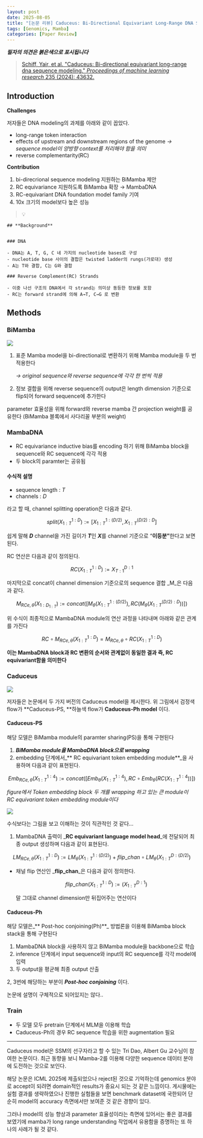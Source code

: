 ```yaml
---
layout: post
date: 2025-08-05
title: "[논문 리뷰] Caduceus: Bi-Directional Equivariant Long-Range DNA Sequence Modeling"
tags: [Genomics, Mamba]
categories: [Paper Review]
---
```


<span class="notion-red">_**필자의 의견은 붉은색으로 표시됩니다**_</span>


> [Schiff, Yair, et al. "Caduceus: Bi-directional equivariant long-range dna sequence modeling." ](https://pmc.ncbi.nlm.nih.gov/articles/PMC12189541/)[_Proceedings of machine learning research_](https://pmc.ncbi.nlm.nih.gov/articles/PMC12189541/)[ 235 (2024): 43632.](https://pmc.ncbi.nlm.nih.gov/articles/PMC12189541/)



## Introduction


**Challenges**


저자들은 DNA modeling의 과제를 아래와 같이 꼽았다.

- long-range token interaction
- effects of upstream and downstream regions of the genome 
_→ sequence model이 양방향 context를 처리해야 함을 의미_
- reverse complementarity(RC)

**Contribution**

1. bi-direcrional sequence modeling 지원하는 BiMamba 제안
1. RC equivariance 지원하도록 BiMamba 확장 → MambaDNA
1. RC-equivariant DNA foundation model family 기여
1. 10x 크기의 model보다 높은 성능

> 💡 


	## **Background**


	### DNA

	- DNA는 A, T, G, C 네 가지의 nucleotide bases로 구성
	- nucleotide base 사이의 결합은 twisted ladder의 rungs(가로대) 생성
	- A는 T와 결합, C는 G와 결합

	### Reverse Complement(RC) Strands

	- 이중 나선 구조의 DNA에서 각 strand는 의미상 동등한 정보를 포함
	- RC는 forward strand에 의해 A→T, C→G 로 변환


## Methods



### BiMamba


![](https://prod-files-secure.s3.us-west-2.amazonaws.com/542b861c-36a8-4051-84e5-8804b6728dba/2c247d59-7815-4980-99f0-8f0d21f445a7/image.png?X-Amz-Algorithm=AWS4-HMAC-SHA256&X-Amz-Content-Sha256=UNSIGNED-PAYLOAD&X-Amz-Credential=ASIAZI2LB466SBOCKFFW%2F20250901%2Fus-west-2%2Fs3%2Faws4_request&X-Amz-Date=20250901T190124Z&X-Amz-Expires=3600&X-Amz-Security-Token=IQoJb3JpZ2luX2VjELL%2F%2F%2F%2F%2F%2F%2F%2F%2F%2FwEaCXVzLXdlc3QtMiJGMEQCIDxoloXAt6W9NJDylYUnSqpQqPSb9vKCKXHJe0xE0W1YAiAR%2B9%2FTzIc6SZF3TqZRgSdJ3WbgVSmoeoAW0DgYYcB0jCr%2FAwgbEAAaDDYzNzQyMzE4MzgwNSIMi4bQ5Lmc94Pg4S9dKtwD58SRFOujzFyB2Uzhp6POix04F11esk6ca%2Fwf2tcy%2FbG5tw%2FXEiB9zSc95xpsJvE8ClyeAoi6mO1A6MilWomR9596%2F%2BQzC7x0JyZaihru%2BKG8MzOn23amg912bfmIfvi18CNpZc5jME8Y0cg04Zzv8nJFkp9eu9dc4Iq2uUICxW2v5pI573I8wUYPohyXmeuYTt1wiAwzv4ZZrJFQCfAJyC8EhbeAYgh8lS%2BAV9SdW8HMI6p5lV3bix6EseBQI6D%2BJMZ%2FqHWeDuKVdtYWbus5mHJpArTcoF%2F6YrkHXSxQ5pcQgWl%2BiJm%2FnFJkkY4d%2FsO%2FLMQpD6vnXxJqPP9IuBIkD65AtuFf8j3skU%2B7pgXsg0GBQXxOEJ7AgUIkPcAJLJYq7oKxV2qfX5%2B%2Feq5kQDitFkYGrqfL7c6fwfP6IcHaKqG7GavwfRUkLXvTz9NXnGGS0fFflDALg7GAO6N7NbdGJ5RtJU1vq%2FB2VzucPzHXPK8QU6NP07JGDmweUOOXuXHtph9d68u5QKcnt7l4KyPW0E6pCVdM50O%2FICWqpeQpEEszDlnkSZlotvfJx0fI045GUfeUeRt94aqOVnkr4a8JCcKHJdbxzRku9OT4ZjSEqAjK31hy7oWsisaLopEwrbzXxQY6pgFF6QMGrY8Bm%2BrnHXGr2iqcZIF%2Fg1MAW2iTC3whqBzoc1e8Do%2FK%2F87r2WfZm0Tquyr1skQB6M84JV241y4kquA1Iszt5SBcxZVcOFr1GVZWwMEEx%2FiHtYzkJpVMjLSlkxSFNu56gGG%2FFJfZBCR29UPmNxn%2F7jLrHOyGig45rLUXpJ71u8AXiMyBO7%2FLDUD8cxHzFcuZQNR7ZEZ%2Ft2M9ON77ihhanU5h&X-Amz-Signature=6690966e511de97ed1cde24d1777d1b43867c1d0ff55f9da43e1b7bf0c7febcf&X-Amz-SignedHeaders=host&x-amz-checksum-mode=ENABLED&x-id=GetObject)

1. 표준 Mamba model을 bi-directional로 변환하기 위해 Mamba module을 두 번 적용한다

	_→ original sequence와 reverse sequence에 각각 한 번씩 적용_

1. 정보 결합을 위해 reverse sequence의 output은 length dimension 기준으로 flip되어 forward sequence에 추가한다

parameter 효율성을 위해 forward와 reverse mamba 간 projection weight를 공유한다 (BiMamba 블록에서 사다리꼴 부분의 weight)



### MambaDNA

- RC equivariance inductive bias를 encoding 하기 위해 BiMamba block을 sequence와 RC sequence에 각각 적용
- 두 block의 paramter는 공유됨


#### 수식적 설명

- sequence length : _T_
- channels : _D_

라고 할 때,  channel splitting operation은 다음과 같다.


$$
split(X^{1:D}_{1:T}):=[X^{1:(D/2)}_{1:T},X^{(D/2):D}_{1:T}]
$$


<span class="notion-red">쉽게 말해 </span><span class="notion-red">_**D**_</span><span class="notion-red"> channel을 가진 길이가 </span><span class="notion-red">_**T**_</span><span class="notion-red">인 </span><span class="notion-red">_**X**_</span><span class="notion-red">를 channel 기준으로 “</span><span class="notion-red">**이등분”**</span><span class="notion-red">한다고 보면 된다.</span>


RC 연산은 다음과 같이 정의된다.


$$
RC(X^{1:D}_{1:T}):=X^{D:1}_{T:1}
$$


마지막으로 concat이 channel dimension 기준으로의 sequence 결합 _M_은 다음과 같다.


$$
M_{RCe,\theta}(X_{1:D_{1:T}}):=concat([M_{\theta}(X^{1:(D/2)}_{1:T}),RC(M_{\theta}(X^{(D/2):D}_{1:T}))])
$$


위 수식이 최종적으로 MambaDNA module의 연산 과정을 나타내며 아래와 같은 관계를 가진다


$$
RC\circ M_{RCe,\theta}(X^{1:D}_{1:T}) = M_{RCe,\theta} \circ RC(X^{1:D}_{1:T})
$$


**이는 MambaDNA block과 RC 변환의 순서와 관계없이 동일한 결과 즉, RC equivariant함을 의미한다**



### Caduceus


![](https://prod-files-secure.s3.us-west-2.amazonaws.com/542b861c-36a8-4051-84e5-8804b6728dba/f94a60d7-8145-473b-aef9-7c68d3ec604a/image.png?X-Amz-Algorithm=AWS4-HMAC-SHA256&X-Amz-Content-Sha256=UNSIGNED-PAYLOAD&X-Amz-Credential=ASIAZI2LB466SBOCKFFW%2F20250901%2Fus-west-2%2Fs3%2Faws4_request&X-Amz-Date=20250901T190124Z&X-Amz-Expires=3600&X-Amz-Security-Token=IQoJb3JpZ2luX2VjELL%2F%2F%2F%2F%2F%2F%2F%2F%2F%2FwEaCXVzLXdlc3QtMiJGMEQCIDxoloXAt6W9NJDylYUnSqpQqPSb9vKCKXHJe0xE0W1YAiAR%2B9%2FTzIc6SZF3TqZRgSdJ3WbgVSmoeoAW0DgYYcB0jCr%2FAwgbEAAaDDYzNzQyMzE4MzgwNSIMi4bQ5Lmc94Pg4S9dKtwD58SRFOujzFyB2Uzhp6POix04F11esk6ca%2Fwf2tcy%2FbG5tw%2FXEiB9zSc95xpsJvE8ClyeAoi6mO1A6MilWomR9596%2F%2BQzC7x0JyZaihru%2BKG8MzOn23amg912bfmIfvi18CNpZc5jME8Y0cg04Zzv8nJFkp9eu9dc4Iq2uUICxW2v5pI573I8wUYPohyXmeuYTt1wiAwzv4ZZrJFQCfAJyC8EhbeAYgh8lS%2BAV9SdW8HMI6p5lV3bix6EseBQI6D%2BJMZ%2FqHWeDuKVdtYWbus5mHJpArTcoF%2F6YrkHXSxQ5pcQgWl%2BiJm%2FnFJkkY4d%2FsO%2FLMQpD6vnXxJqPP9IuBIkD65AtuFf8j3skU%2B7pgXsg0GBQXxOEJ7AgUIkPcAJLJYq7oKxV2qfX5%2B%2Feq5kQDitFkYGrqfL7c6fwfP6IcHaKqG7GavwfRUkLXvTz9NXnGGS0fFflDALg7GAO6N7NbdGJ5RtJU1vq%2FB2VzucPzHXPK8QU6NP07JGDmweUOOXuXHtph9d68u5QKcnt7l4KyPW0E6pCVdM50O%2FICWqpeQpEEszDlnkSZlotvfJx0fI045GUfeUeRt94aqOVnkr4a8JCcKHJdbxzRku9OT4ZjSEqAjK31hy7oWsisaLopEwrbzXxQY6pgFF6QMGrY8Bm%2BrnHXGr2iqcZIF%2Fg1MAW2iTC3whqBzoc1e8Do%2FK%2F87r2WfZm0Tquyr1skQB6M84JV241y4kquA1Iszt5SBcxZVcOFr1GVZWwMEEx%2FiHtYzkJpVMjLSlkxSFNu56gGG%2FFJfZBCR29UPmNxn%2F7jLrHOyGig45rLUXpJ71u8AXiMyBO7%2FLDUD8cxHzFcuZQNR7ZEZ%2Ft2M9ON77ihhanU5h&X-Amz-Signature=d4b466c16cab41b8e6ef6d16abb51974f176b6ff0a93524dca77f168279b3b88&X-Amz-SignedHeaders=host&x-amz-checksum-mode=ENABLED&x-id=GetObject)


저자들은 논문에서 두 가지 버전의 Caduceus model을 제시한다. 위 그림에서 검정색 flow가 **Caduceus-PS, **하늘색 flow가 **Caduceus-Ph model** 이다.



#### Caduceus-PS


해당 모델은 BiMamba module의 paramter sharing(PS)을 통해 구현된다

1. _**BiMamba module을 MambaDNA block으로 wrapping**_
1. embedding 단계에서_** RC equivariant token embedding module**_을 사용하며 다음과 같이 표현된다.

$$
Emb_{RCe,\theta}(X^{1:4}_{1:T}):=concat([Emb_{\theta}(X^{1:4}_{1:T}),RC \circ Emb_{\theta}(RC(X^{1:4}_{1:T}))])
$$


_figure에서 Token embedding block 두 개를 wrapping 하고 있는 큰 module이 RC equivariant token embedding module이다_


![](https://prod-files-secure.s3.us-west-2.amazonaws.com/542b861c-36a8-4051-84e5-8804b6728dba/b175e4da-71eb-4e91-8c23-a06dabe673c9/image.png?X-Amz-Algorithm=AWS4-HMAC-SHA256&X-Amz-Content-Sha256=UNSIGNED-PAYLOAD&X-Amz-Credential=ASIAZI2LB466SBOCKFFW%2F20250901%2Fus-west-2%2Fs3%2Faws4_request&X-Amz-Date=20250901T190124Z&X-Amz-Expires=3600&X-Amz-Security-Token=IQoJb3JpZ2luX2VjELL%2F%2F%2F%2F%2F%2F%2F%2F%2F%2FwEaCXVzLXdlc3QtMiJGMEQCIDxoloXAt6W9NJDylYUnSqpQqPSb9vKCKXHJe0xE0W1YAiAR%2B9%2FTzIc6SZF3TqZRgSdJ3WbgVSmoeoAW0DgYYcB0jCr%2FAwgbEAAaDDYzNzQyMzE4MzgwNSIMi4bQ5Lmc94Pg4S9dKtwD58SRFOujzFyB2Uzhp6POix04F11esk6ca%2Fwf2tcy%2FbG5tw%2FXEiB9zSc95xpsJvE8ClyeAoi6mO1A6MilWomR9596%2F%2BQzC7x0JyZaihru%2BKG8MzOn23amg912bfmIfvi18CNpZc5jME8Y0cg04Zzv8nJFkp9eu9dc4Iq2uUICxW2v5pI573I8wUYPohyXmeuYTt1wiAwzv4ZZrJFQCfAJyC8EhbeAYgh8lS%2BAV9SdW8HMI6p5lV3bix6EseBQI6D%2BJMZ%2FqHWeDuKVdtYWbus5mHJpArTcoF%2F6YrkHXSxQ5pcQgWl%2BiJm%2FnFJkkY4d%2FsO%2FLMQpD6vnXxJqPP9IuBIkD65AtuFf8j3skU%2B7pgXsg0GBQXxOEJ7AgUIkPcAJLJYq7oKxV2qfX5%2B%2Feq5kQDitFkYGrqfL7c6fwfP6IcHaKqG7GavwfRUkLXvTz9NXnGGS0fFflDALg7GAO6N7NbdGJ5RtJU1vq%2FB2VzucPzHXPK8QU6NP07JGDmweUOOXuXHtph9d68u5QKcnt7l4KyPW0E6pCVdM50O%2FICWqpeQpEEszDlnkSZlotvfJx0fI045GUfeUeRt94aqOVnkr4a8JCcKHJdbxzRku9OT4ZjSEqAjK31hy7oWsisaLopEwrbzXxQY6pgFF6QMGrY8Bm%2BrnHXGr2iqcZIF%2Fg1MAW2iTC3whqBzoc1e8Do%2FK%2F87r2WfZm0Tquyr1skQB6M84JV241y4kquA1Iszt5SBcxZVcOFr1GVZWwMEEx%2FiHtYzkJpVMjLSlkxSFNu56gGG%2FFJfZBCR29UPmNxn%2F7jLrHOyGig45rLUXpJ71u8AXiMyBO7%2FLDUD8cxHzFcuZQNR7ZEZ%2Ft2M9ON77ihhanU5h&X-Amz-Signature=d1453d0411b638e5491b1871223fdd088e49c080b55941a298b6586b650f7390&X-Amz-SignedHeaders=host&x-amz-checksum-mode=ENABLED&x-id=GetObject)


<span class="notion-red">수식보다는 그림을 보고 이해하는 것이 직관적인 것 같다…</span>

1. MambaDNA 출력이 _**RC equivariant language model head**_에 전달되어 최종 output 생성하며 다음과 같이 표현된다.

$$
LM_{RCe,\theta}(X^{1:D}_{1:T}):= LM_{\theta}(X^{1:(D/2)}_{1:T})+flip\_chan\circ LM_{\theta}(X^{D:(D/2)}_{1:T})
$$

- 채널 flip 연산인 _**flip\_chan**_은 다음과 같이 정의한다.

	$$
	flip\_chan(X^{1:D}_{1:T}):=(X^{D:1}_{1:T})
	$$


	말 그대로 channel dimension만 뒤집어주는 연산이다



#### Caduceus-Ph


해당 모델은_** Post-hoc conjoining(Ph)**_ 방법론을 이용해 BiMamba block stack을 통해 구현된다

1. MambaDNA block을 사용하지 않고 BiMamba module을 backbone으로 학습
1. inference 단계에서 input sequence와 input의 RC sequence를 각각 model에 입력
1. 두 output을 평균해 최종 output 산출

2, 3번에 해당하는 부분이 _**Post-hoc conjoining**_ 이다.


<span class="notion-red">논문에 설명이 구체적으로 되어있지는 않다..</span>



### Train

- 두 모델 모두 pretrain 단계에서 MLM을 이용해 학습
- Caduceus-Ph의 경우 RC sequence 학습을 위한 augmentation 필요

---


<span class="notion-red">Caduceus model은 SSM의 선구자라고 할 수 있는 Tri Dao, Albert Gu 교수님이 참여한 논문이다. 최근 동향을 보니 Mamba-2를 이용해 다양한 sequence 데이터 분야에 도전하는 것으로 보인다.</span>


<span class="notion-red">해당 논문은 ICML 2025에 제출되었으나 reject된 것으로 기억하는데 genomics 분야로 accept이 되려면 domain적인 results가 중요시 되는 것 같은 느낌이다. 게시물에는 실험 결과를 생략하였으나 진행한 실험들을 보면 benchmark dataset에 국한되어 단순히 model의 accuracy 측면에서만 보여준 것 같은 경향이 있다.</span>


<span class="notion-red">그러나 model의 성능 향상과 parameter 효율성이라는 측면에 있어서는 좋은 결과를 보였기에 mamba가 long range understanding 작업에서 유용함을 증명하는 또 하나의 사례가 될 것 같다.</span>

